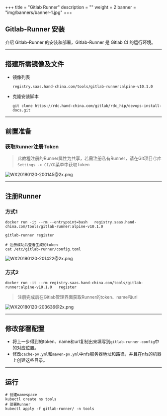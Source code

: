 +++
title = "Gitlab Runner"
description = ""
weight = 2
banner = "img/banners/banner-1.jpg"
+++

## Gitlab-Runner 安装

介绍 Gitlab-Runner 的安装和部署，Gitlab-Runner 是 Gitlab CI 的运行环境。

---
## 搭建所需镜像及文件
 - 镜像列表 

     ```
     registry.saas.hand-china.com/tools/gitlab-runner:alpine-v10.1.0
     ```
 - 克隆安装脚本 

     ```
     git clone https://rdc.hand-china.com/gitlab/rdc_hip/devops-install-docs.git
     ```
---  
## 前置准备

### 获取Runner注册Token

  > 此教程注册的Runner属性为共享，若需注册私有Runner，请在Git项目仓库`Settings -> CI/CD`菜单中获取Token

  ![WX20180120-200145@2x.png](https://i.loli.net/2018/01/20/5a632fc4725c0.png)

---
## 注册Runner

### 方式1
  ```
  docker run -it --rm --entrypoint=bash   registry.saas.hand-china.com/tools/gitlab-runner:alpine-v10.1.0
  
  gitlab-runner register
  
  # 注册成功后查看生成的token
  cat /etc/gitlab-runner/config.toml
  ```
  ![WX20180120-201422@2x.png](https://i.loli.net/2018/01/20/5a63374918e2b.png)
 
### 方式2

  ```
  docker run -it --rm registry.saas.hand-china.com/tools/gitlab-runner:alpine-v10.1.0   register
  ```
  > 注册完成后在Gitlab管理界面获取Runner的token、name和url
  
  ![WX20180120-203636@2x.png](https://i.loli.net/2018/01/20/5a6337e86bb92.png)

---
## 修改部署配置
 - 将上一步得到的token、name和url复制出来填写到`gitlab-runner-config`中的对应位置。
 - 修改`cache-pv.yml`和`maven-pv.yml`中nfs服务器地址和路径，并且在nfs的机器上创建这些目录。

---
## 运行

 ```
 # 创建namespace
 kubectl create ns tools
 # 部署Runner
 kubectl apply -f gitlab-runner/ -n tools
 ```
